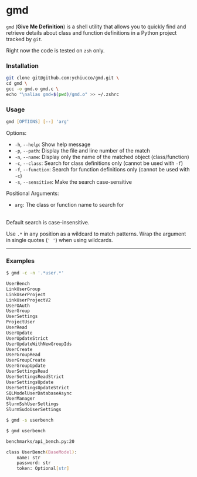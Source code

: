 # gmd

`gmd` (**Give Me Definition**) is a shell utility that allows you to quickly find and retrieve details about class and function definitions in a Python project tracked by `git`.

Right now the code is tested on `zsh` only.

### Installation

```zsh
git clone git@github.com:ychiucco/gmd.git \
cd gmd \
gcc -o gmd.o gmd.c \
echo "\nalias gmd=$(pwd)/gmd.o" >> ~/.zshrc
```

### Usage

```zsh
gmd [OPTIONS] [--] 'arg'
```

Options:
- `-h`, `--help`: Show help message
- `-p`, `--path`: Display the file and line number of the match
- `-n`, `--name`: Display only the name of the matched object (class/function)
- `-c`, `--class`: Search for class definitions only (cannot be used with `-f`)
- `-f`, `--function`: Search for function definitions only (cannot be used with `-c`)
- `-s`, `--sensitive`: Make the search case-sensitive

Positional Arguments:
- `arg`: The class or function name to search for

<br>
Default search is case-insensitive.

Use `.*` in any position as a wildcard to match patterns. Wrap the argument in single quotes (`' '`) when using wildcards.

---

### Examples

```zsh
$ gmd -c -n '.*user.*'

UserBench
LinkUserGroup
LinkUserProject
LinkUserProjectV2
UserOAuth
UserGroup
UserSettings
ProjectUser
UserRead
UserUpdate
UserUpdateStrict
UserUpdateWithNewGroupIds
UserCreate
UserGroupRead
UserGroupCreate
UserGroupUpdate
UserSettingsRead
UserSettingsReadStrict
UserSettingsUpdate
UserSettingsUpdateStrict
SQLModelUserDatabaseAsync
UserManager
SlurmSshUserSettings
SlurmSudoUserSettings
```

```zsh
$ gmd -s userbench

$ gmd userbench

benchmarks/api_bench.py:20

class UserBench(BaseModel):
    name: str
    password: str
    token: Optional[str]
```